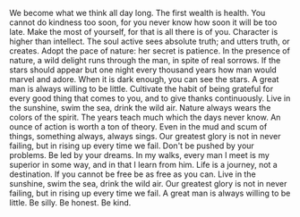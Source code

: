 We become what we think all day long.
The first wealth is health.
You cannot do kindness too soon, for you never know how soon it will be too late.
Make the most of yourself, for that is all there is of you.
Character is higher than intellect.
The soul active sees absolute truth; and utters truth, or creates.
Adopt the pace of nature: her secret is patience.
In the presence of nature, a wild delight runs through the man, in spite of real sorrows.
If the stars should appear but one night every thousand years how man would marvel and adore.
When it is dark enough, you can see the stars.
A great man is always willing to be little.
Cultivate the habit of being grateful for every good thing that comes to you, and to give thanks continuously.
Live in the sunshine, swim the sea, drink the wild air.
Nature always wears the colors of the spirit.
The years teach much which the days never know.
An ounce of action is worth a ton of theory.
Even in the mud and scum of things, something always, always sings.
Our greatest glory is not in never failing, but in rising up every time we fail.
Don't be pushed by your problems. Be led by your dreams.
In my walks, every man I meet is my superior in some way, and in that I learn from him.
Life is a journey, not a destination.
If you cannot be free be as free as you can.
Live in the sunshine, swim the sea, drink the wild air.
Our greatest glory is not in never failing, but in rising up every time we fail.
A great man is always willing to be little.
Be silly. Be honest. Be kind.
